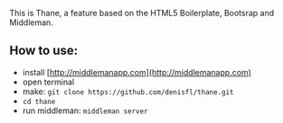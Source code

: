 This is Thane, a feature based on the HTML5 Boilerplate, Bootsrap and Middleman.

How to use:
---------------
  - install [http://middlemanapp.com](http://middlemanapp.com)
  - open terminal
  - make: `git clone https://github.com/denisfl/thane.git`
  - `cd thane`
  - run middleman: `middleman server`
